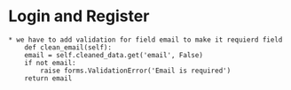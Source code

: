 # Login and Register

    


    * we have to add validation for field email to make it requierd field
        def clean_email(self):
        email = self.cleaned_data.get('email', False)
        if not email:
            raise forms.ValidationError('Email is required')
        return email